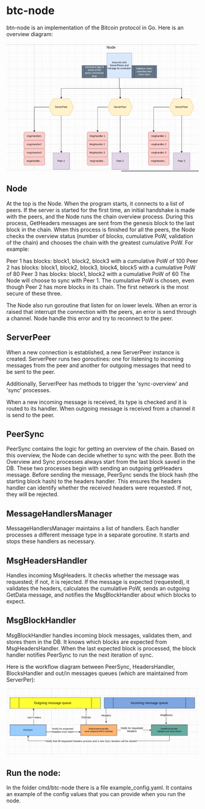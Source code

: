 # btc-node
btn-node is an implementation of the Bitcoin protocol in Go. Here is an overview diagram:

![Diagram of the BTC Node](docs/overview.png)

## Node
At the top is the Node. When the program starts, it connects to a list of peers. If the server is started for the first 
time, an initial handshake is made with the peers, and the Node runs the chain overview process. 
During this process, GetHeaders messages are sent from the genesis block to the last block in the chain. 
When this process is finished for all the peers, the Node checks the overview status (number of blocks, 
cumulative PoW, validation of the chain) and chooses the chain with the greatest cumulative PoW. For 
example:

Peer 1 has blocks: block1, block2, block3 with a cumulative PoW of 100
Peer 2 has blocks: block1, block2, block3, block4, block5 with a cumulative PoW of 80
Peer 3 has blocks: block1, block2 with a cumulative PoW of 60
The Node will choose to sync with Peer 1. The cumulative PoW is chosen, even though Peer 2 has more 
blocks in its chain. The first network is the most secure of these three.

The Node also run goroutine that listen for on lower levels. When an error is raised that interrupt
the connection with the peers, an error is send through a channel. Node handle this error and try to reconnect 
to the peer. 

## ServerPeer
When a new connection is established, a new ServerPeer instance is created. ServerPeer runs two goroutines: one for 
listening to incoming messages from the peer and another for outgoing messages that need to be sent to the peer.

Additionally, ServerPeer has methods to trigger the 'sync-overview' and 'sync' processes.

When a new incoming message is received, its type is checked and it is routed to its handler.
When outgoing message is received from a channel it is send to the peer. 

## PeerSync
PeerSync contains the logic for getting an overview of the chain. Based on this overview, the Node can decide whether 
to sync with the peer. Both the Overview and Sync processes always start from the last block saved in the DB. These 
two processes begin with sending an outgoing getHeaders message. Before sending the message, PeerSync sends the block 
hash (the starting block hash) to the headers handler. This ensures the headers handler can identify whether the 
received headers were requested. If not, they will be rejected.

## MessageHandlersManager
MessageHandlersManager maintains a list of handlers. Each handler processes a different message type in a separate 
goroutine. It starts and stops these handlers as necessary.

## MsgHeadersHandler
Handles incoming MsgHeaders. It checks whether the message was requested; if not, it is rejected. If the message is 
expected (requested), it validates the headers, calculates the cumulative PoW, sends an outgoing GetData message, 
and notifies the MsgBlockHandler about which blocks to expect.

## MsgBlockHandler
MsgBlockHandler handles incoming block messages, validates them, and stores them in the DB. It knows which blocks are 
expected from MsgHeadersHandler. When the last expected block is processed, the block handler notifies PeerSync to run 
the next iteration of sync.

Here is the workflow diagram between PeerSync, HeadersHandler, BlocksHandler 
and out/in messages queues (which are maintained from ServerPer):

![Diagram of the BTC Node](docs/sync-workflow.png)

## Run the node:
In the folder cmd/btc-node there is a file example_config.yaml. It contains an example of the config values 
that you can provide when you run the node.


